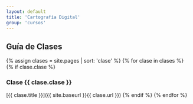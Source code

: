 ```yaml
---
layout: default
title: 'Cartografía Digital'
group: 'cursos'
---
```


Guía de Clases
--------------

{% assign clases = site.pages | sort: 'clase' %}
{% for clase in clases %}
{% if clase.clase %}
### Clase {{ clase.clase }}
[{{ clase.title }}]({{ site.baseurl }}{{ clase.url }})
{% endif %}
{% endfor %}
